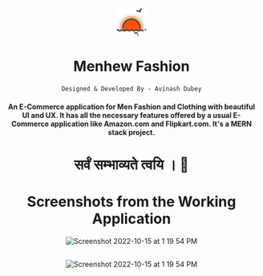 <div align="center">
  <img width="60" alt="Screenshot 2022-10-15 at 1 19 54 PM" src="https://github.com/avinasdube/weather.in/blob/main/public/weatherIn.png">

  # Menhew Fashion
    Designed & Developed By - Avinash Dubey

  
#### An E-Commerce application for Men Fashion and Clothing with beautiful UI and UX. It has all the necessary features offered by a usual E-Commerce application like Amazon.com and Flipkart.com. It's a MERN stack project. 

#  सर्वं सम्भाव्यते त्वयि । 🚩

##
  
# Screenshots from the Working Application
 
  <img alt="Screenshot 2022-10-15 at 1 19 54 PM" src="https://github.com/avinasdube/project-screenshots/blob/main/weather.in/screenshots/WTHRIN1.jpg"> 
  
##
  
  <img alt="Screenshot 2022-10-15 at 1 19 54 PM" src="https://github.com/avinasdube/project-screenshots/blob/main/weather.in/screenshots/WTHRIN2.jpg">

